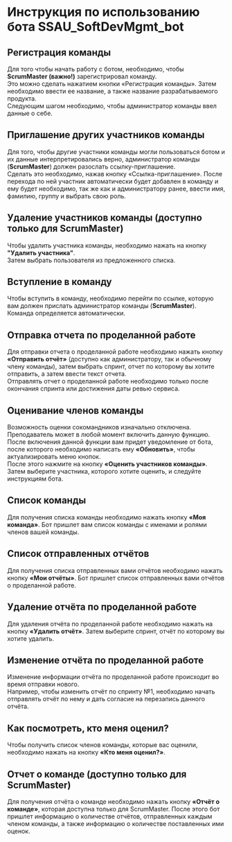 # Инструкция по использованию бота SSAU_SoftDevMgmt_bot

## Регистрация команды

Для того чтобы начать работу с ботом, необходимо, чтобы **ScrumMaster (важно!)** зарегистрировал команду.  
Это можно сделать нажатием кнопки «Регистрация команды».
Затем необходимо ввести ее название, а также название разрабатываемого продукта.  
Следующим шагом необходимо, чтобы администратор команды ввел данные о себе.

## Приглашение других участников команды  

Для того, чтобы другие участники команды могли пользоваться ботом и их данные интерпретировались верно, администратор команды (**ScrumMaster**) должен разослать ссылку-приглашение.  
Сделать это необходимо, нажав кнопку «Ссылка-приглашение».
После перехода по ней участник автоматически будет добавлен в команду и ему будет необходимо, так же как и администратору ранее, ввести имя, фамилию, группу и выбрать свою роль.

## Удаление участников команды (доступно только для ScrumMaster)  
Чтобы удалить участника команды, необходимо нажать на кнопку **"Удалить участника"**.  
Затем выбрать пользователя из предложенного списка.

## Вступление в команду  
Чтобы вступить в команду, необходимо перейти по ссылке, которую вам должен прислать администратор команды (**ScrumMaster**).  
Команда определяется автоматически.

## Отправка отчета по проделанной работе

Для отправки отчета о проделанной работе необходимо нажать кнопку **«Отправить отчёт»** (доступно как администратору, так и обычному члену команды), затем выбрать спринт, отчет по которому вы хотите отправить, а затем ввести текст отчета.  
Отправлять отчет о проделанной работе необходимо только после окончания спринта или достижения даты ревью сервиса.

## Оценивание членов команды

Возможность оценки сокомандников изначально отключена.  
Преподаватель может в любой момент включить данную функцию.  
После включения данной функции вам придет уведомление от бота, после которого необходимо написать ему **«Обновить»**, чтобы актуализировать меню кнопок.  
После этого нажмите на кнопку **«Оценить участников команды»**.
Затем выберите участника, которого хотите оценить, и следуйте инструкциям бота.

## Список команды

Для получения списка команды необходимо нажать кнопку **«Моя команда»**.
Бот пришлет вам список команды с именами и ролями членов вашей команды.

## Список отправленных отчётов

Для получения списка отправленных вами отчётов необходимо нажать кнопку **«Мои отчёты»**.
Бот пришлет список отправленных вами отчётов о проделанной работе.

## Удаление отчёта по проделанной работе

Для удаления отчёта по проделанной работе необходимо нажать на кнопку **«Удалить отчёт»**.
Затем выберите спринт, отчёт по которому вы хотите удалить.

## Изменение отчёта по проделанной работе

Изменение информации отчёта по проделанной работе происходит во время отправки нового.  
Например, чтобы изменить отчёт по спринту №1, необходимо начать отправлять отчёт по нему и дать согласие на перезапись данного отчёта.

## Как посмотреть, кто меня оценил?

Чтобы получить список членов команды, которые вас оценили, необходимо нажать на кнопку **«Кто меня оценил?»**.

## Отчет о команде (доступно только для ScrumMaster)

Для получения отчёта о команде необходимо нажать кнопку **«Отчёт о команде»**, которая доступна только для ScrumMaster.
После этого бот пришлет информацию о количестве отчётов, отправленных каждым членом команды, а также информацию о количестве поставленных ими оценок.
